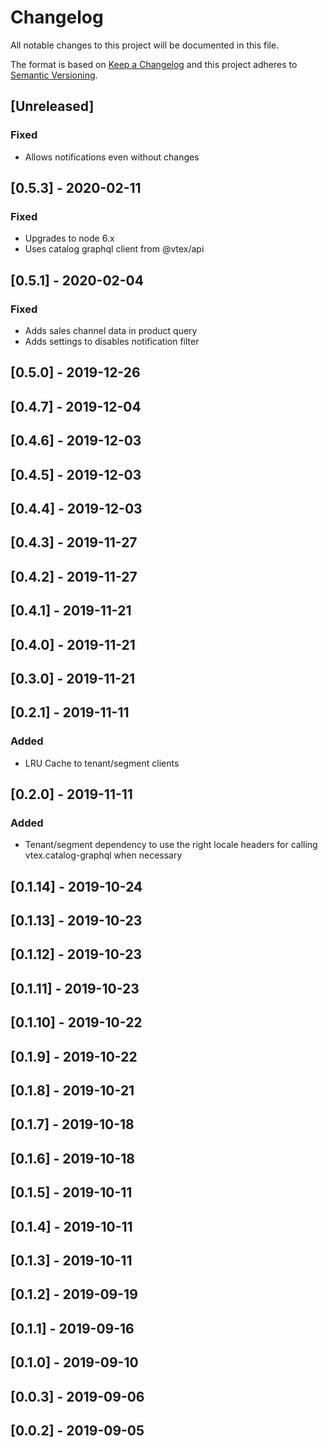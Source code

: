 # Changelog

All notable changes to this project will be documented in this file.

The format is based on [Keep a Changelog](http://keepachangelog.com/en/1.0.0/)
and this project adheres to [Semantic Versioning](http://semver.org/spec/v2.0.0.html).

## [Unreleased]
### Fixed
- Allows notifications even without changes

## [0.5.3] - 2020-02-11
### Fixed 
- Upgrades to node 6.x
- Uses catalog graphql client from @vtex/api

## [0.5.1] - 2020-02-04
### Fixed
- Adds sales channel data in product query
- Adds settings to disables notification filter

## [0.5.0] - 2019-12-26

## [0.4.7] - 2019-12-04

## [0.4.6] - 2019-12-03

## [0.4.5] - 2019-12-03

## [0.4.4] - 2019-12-03

## [0.4.3] - 2019-11-27

## [0.4.2] - 2019-11-27

## [0.4.1] - 2019-11-21

## [0.4.0] - 2019-11-21

## [0.3.0] - 2019-11-21

## [0.2.1] - 2019-11-11
### Added
- LRU Cache to tenant/segment clients

## [0.2.0] - 2019-11-11
### Added
- Tenant/segment dependency to use the right locale headers for calling vtex.catalog-graphql when necessary

## [0.1.14] - 2019-10-24

## [0.1.13] - 2019-10-23

## [0.1.12] - 2019-10-23

## [0.1.11] - 2019-10-23

## [0.1.10] - 2019-10-22

## [0.1.9] - 2019-10-22

## [0.1.8] - 2019-10-21

## [0.1.7] - 2019-10-18

## [0.1.6] - 2019-10-18

## [0.1.5] - 2019-10-11

## [0.1.4] - 2019-10-11

## [0.1.3] - 2019-10-11

## [0.1.2] - 2019-09-19

## [0.1.1] - 2019-09-16

## [0.1.0] - 2019-09-10

## [0.0.3] - 2019-09-06

## [0.0.2] - 2019-09-05
